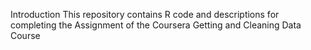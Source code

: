 
Introduction
This repository contains R code and descriptions for completing the Assignment of the Coursera Getting and Cleaning Data Course
